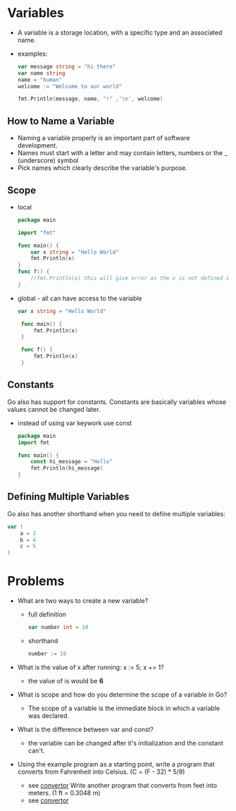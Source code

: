 # Variables

- A variable is a storage location, with a specific type and an associated name. 

- examples:
    ```go
    var message string = "hi there"
    var name string
    name = "human"
    welcome := "Welcome to our world"

    fmt.Println(message, name, "!" ,'\n', welcome)
    ```
## How to Name a Variable

- Naming a variable properly is an important part of software development.
- Names must start with a letter and may contain letters, numbers or the _ (underscore) symbol
- Pick names which clearly describe the variable's purpose.

## Scope
 - local
    ```go
    package main

    import "fmt"

    func main() {
        var x string = "Hello World"
        fmt.Println(x)
    }
    func f() {
        //fmt.Println(x) this will give error as the x is not defined in the current block aka { }
    }
    ```
 - global - all can have access to the variable
   ```go
   var x string = "Hello World"

    func main() {
        fmt.Println(x)
    }

    func f() {
        fmt.Println(x)
    }
   ```
## Constants

Go also has support for constants. Constants are basically variables whose values cannot be changed later. 

- instead of using var keywork use const
    ```go
    package main
    import fmt

    func main() {
        const hi_message = "Hello"
        fmt.Println(hi_message)
    }
    ```

## Defining Multiple Variables
Go also has another shorthand when you need to define multiple variables:

```go
var (
    a = 3
    b = 4
    c = 5
)
```

# Problems
* What are two ways to create a new variable?
    - full definition   
        ```go
        var number int = 10
        ```
    - shorthand 
        ```go
        number := 10
        ```
* What is the value of x after running: 
x := 5; x += 1?
    - the value of is would be **6**

* What is scope and how do you determine the scope of a variable in Go?
    - The scope of a variable is the immediate block in which a variable was declared.

* What is the difference between var and const?
    - the variable can be changed after it's initialization and the constant can't.

* Using the example program as a starting point, write a program that converts from Fahrenheit into Celsius. (C = (F - 32) * 5/9)
    - see [convertor](./convertor/main.go)
Write another program that converts from feet into meters. (1 ft = 0.3048 m)
    - see [convertor](./convertor.1/main.go)
    